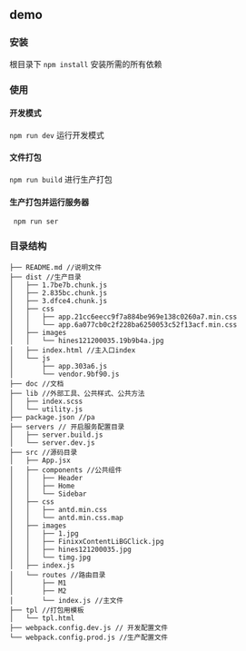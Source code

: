 ## demo  

### 安装  
根目录下 ` npm install `  安装所需的所有依赖

### 使用 

#### 开发模式
` npm run dev `  运行开发模式 
#### 文件打包 
` npm run build ` 进行生产打包  
#### 生产打包并运行服务器 
` npm run ser`  

### 目录结构  

```
├── README.md //说明文件
├── dist //生产目录
│   ├── 1.7be7b.chunk.js
│   ├── 2.835bc.chunk.js
│   ├── 3.dfce4.chunk.js
│   ├── css
│   │   ├── app.21cc6eecc9f7a884be969e138c0260a7.min.css
│   │   └── app.6a077cb0c2f228ba6250053c52f13acf.min.css
│   ├── images
│   │   └── hines121200035.19b9b4a.jpg
│   ├── index.html //主入口index
│   └── js
│       ├── app.303a6.js
│       └── vendor.9bf90.js
├── doc //文档
├── lib //外部工具、公共样式、公共方法
│   ├── index.scss
│   └── utility.js
├── package.json //pa
├── servers // 开启服务配置目录
│   ├── server.build.js
│   └── server.dev.js
├── src //源码目录
│   ├── App.jsx
│   ├── components //公共组件
│   │   ├── Header
│   │   ├── Home
│   │   └── Sidebar
│   ├── css
│   │   ├── antd.min.css
│   │   └── antd.min.css.map
│   ├── images
│   │   ├── 1.jpg
│   │   ├── FinixxContentLiBGClick.jpg
│   │   ├── hines121200035.jpg
│   │   └── timg.jpg
│   ├── index.js
│   └── routes //路由目录
│       ├── M1
│       ├── M2
│       └── index.js //主文件
├── tpl //打包用模板
│   └── tpl.html
├── webpack.config.dev.js // 开发配置文件
└── webpack.config.prod.js //生产配置文件
```




